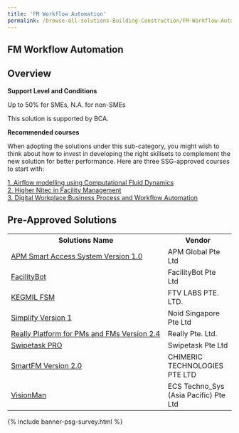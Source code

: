 ```yaml
---
title: 'FM Workflow Automation'
permalink: /browse-all-solutions-Building-Construction/FM-Workflow-Automation
---
```


## FM Workflow Automation
## Overview

**Support Level and Conditions**

Up to 50% for SMEs, N.A. for non-SMEs

This solution is supported by BCA.

**Recommended courses**

When adopting the solutions under this sub-category, you might wish to think about how to invest in developing the right skillsets to complement the new solution for better performance. Here are three SSG-approved courses to start with:

<a href='https://sfec.enterprisejobskills.gov.sg/Course_Internet/CourseDetail.aspx?CoursesReferenceNumber=TGS-2017506383'  target='_blank' rel='noopener'>1. Airflow modelling using Computational Fluid Dynamics</a><br>
<a href='https://sfec.enterprisejobskills.gov.sg/Course_Internet/CourseDetail.aspx?CoursesReferenceNumber=TGS-2015502157'  target='_blank' rel='noopener'>2. Higher Nitec in Facility Management</a><br>
<a href='https://sfec.enterprisejobskills.gov.sg/Course_Internet/CourseDetail.aspx?CoursesReferenceNumber=TGS-2022014139'  target='_blank' rel='noopener'>3. Digital Workplace:Business Process and Workflow Automation</a><br>

## Pre-Approved Solutions

<table>
<tr>
<th style='width: auto;'><b>Solutions Name</b></th>
<th style='width: 30%;'><b>Vendor</b></th>
</tr>
<tr>
<td><a href='/productivity-solutions-grant/solutionrepo/solution185' target='_blank'>APM Smart Access System Version 1.0</a><br></td>
<td>APM Global Pte Ltd</td>
</tr>
<tr>
<td><a href='/productivity-solutions-grant/solutionrepo/solution606' target='_blank'>FacilityBot</a><br></td>
<td>FacilityBot Pte Ltd</td>
</tr>
<tr>
<td><a href='/productivity-solutions-grant/solutionrepo/solution643' target='_blank'>KEGMIL FSM</a><br></td>
<td>FTV LABS PTE. LTD.</td>
</tr>
<tr>
<td><a href='/productivity-solutions-grant/solutionrepo/solution999' target='_blank'>Simplify Version 1</a><br></td>
<td>Noid Singapore Pte Ltd</td>
</tr>
<tr>
<td><a href='/productivity-solutions-grant/solutionrepo/solution1178' target='_blank'>Really Platform for PMs and FMs Version 2.4</a><br></td>
<td>Really Pte. Ltd.</td>
</tr>
<tr>
<td><a href='/productivity-solutions-grant/solutionrepo/solution1354' target='_blank'>Swipetask PRO</a><br></td>
<td>Swipetask Pte Ltd</td>
</tr>
<tr>
<td><a href='/productivity-solutions-grant/solutionrepo/solution1860' target='_blank'>SmartFM Version 2.0</a><br></td>
<td>CHIMERIC TECHNOLOGIES PTE LTD</td>
</tr>
<tr>
<td><a href='/productivity-solutions-grant/solutionrepo/solution1885' target='_blank'>VisionMan</a><br></td>
<td>ECS Techno_Sys (Asia Pacific) Pte Ltd</td>
</tr>
</table>

{% include banner-psg-survey.html %}
